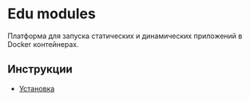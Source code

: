 # Edu modules

Платформа для запуска статических и динамических приложений в Docker контейнерах.

## Инструкции
* [Установка](docs/instalation.md)
